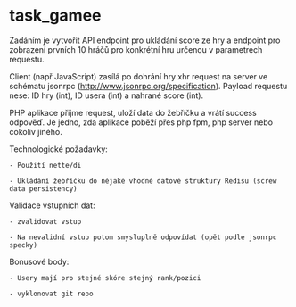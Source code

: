 # task_gamee

Zadáním je vytvořit API endpoint pro ukládání score ze hry a endpoint pro zobrazení prvních 10 hráčů pro konkrétní hru určenou v parametrech requestu.

 

Client (např JavaScript) zasílá po dohrání hry xhr request na server ve schématu jsonrpc (http://www.jsonrpc.org/specification). Payload requestu nese: ID hry (int), ID usera (int) a nahrané score (int).

PHP aplikace přijme request, uloží data do žebříčku a vrátí success odpověď. Je jedno, zda aplikace poběží přes php fpm, php server nebo cokoliv jiného.

 

Technologické požadavky:

    - Použití nette/di

    - Ukládání žebříčku do nějaké vhodné datové struktury Redisu (screw data persistency)

 

Validace vstupních dat:

    - zvalidovat vstup

    - Na nevalidní vstup potom smysluplně odpovídat (opět podle jsonrpc specky)

 

Bonusové body:

    - Usery mají pro stejné skóre stejný rank/pozici
    
    - vyklonovat git repo
